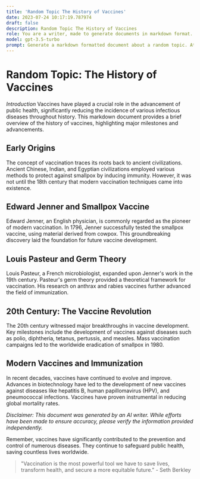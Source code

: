 ```yaml
---
title: 'Random Topic The History of Vaccines'
date: 2023-07-24 10:17:19.787974
draft: false
description: Random Topic The History of Vaccines
role: You are a writer, made to generate documents in markdown format. It is very important that all of the documents you generate are in valid markdown format.
model: gpt-3.5-turbo
prompt: Generate a markdown formatted document about a random topic. At the bottom, include a disclaimer explaining that the document was generated by you. The first line of the document should be the title. Make sure that the entire document is in proper markdown format, using a mix of various tags to make the document visually appealing.
---
```


# Random Topic: The History of Vaccines

*Introduction*
Vaccines have played a crucial role in the advancement of public health, significantly reducing the incidence of various infectious diseases throughout history. This markdown document provides a brief overview of the history of vaccines, highlighting major milestones and advancements.

## Early Origins

The concept of vaccination traces its roots back to ancient civilizations. Ancient Chinese, Indian, and Egyptian civilizations employed various methods to protect against smallpox by inducing immunity. However, it was not until the 18th century that modern vaccination techniques came into existence.

## Edward Jenner and Smallpox Vaccine

Edward Jenner, an English physician, is commonly regarded as the pioneer of modern vaccination. In 1796, Jenner successfully tested the smallpox vaccine, using material derived from cowpox. This groundbreaking discovery laid the foundation for future vaccine development.

## Louis Pasteur and Germ Theory

Louis Pasteur, a French microbiologist, expanded upon Jenner's work in the 19th century. Pasteur's germ theory provided a theoretical framework for vaccination. His research on anthrax and rabies vaccines further advanced the field of immunization.

## 20th Century: The Vaccine Revolution

The 20th century witnessed major breakthroughs in vaccine development. Key milestones include the development of vaccines against diseases such as polio, diphtheria, tetanus, pertussis, and measles. Mass vaccination campaigns led to the worldwide eradication of smallpox in 1980.

## Modern Vaccines and Immunization

In recent decades, vaccines have continued to evolve and improve. Advances in biotechnology have led to the development of new vaccines against diseases like hepatitis B, human papillomavirus (HPV), and pneumococcal infections. Vaccines have proven instrumental in reducing global mortality rates.

*Disclaimer: This document was generated by an AI writer. While efforts have been made to ensure accuracy, please verify the information provided independently.*

Remember, vaccines have significantly contributed to the prevention and control of numerous diseases. They continue to safeguard public health, saving countless lives worldwide.

> "Vaccination is the most powerful tool we have to save lives, transform health, and secure a more equitable future." - Seth Berkley
